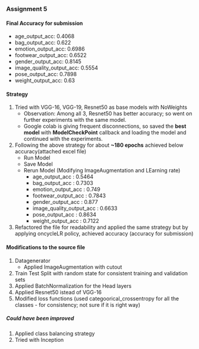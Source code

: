 ### Assignment 5 

#### Final Accuracy for submission

- age_output_acc: 0.4068
- bag_output_acc: 0.622
- emotion_output_acc: 0.6986
- footwear_output_acc: 0.6522
- gender_output_acc: 0.8145
- image_quality_output_acc: 0.5554
- pose_output_acc: 0.7898
- weight_output_acc: 0.63

#### Strategy

1. Tried with VGG-16, VGG-19, Resnet50 as base models with NoWeights
	- Observation: Among all 3, Resnet50 has better accuracy; so went on further experiments with the same model.
	- Google colab is giving frequent disconnections, so saved the <b>best model </b> with <b>ModelCheckPoint</b> callback and loading the model and continued with the experiments.
2. Following the above strategy for about <b>~180 epochs</b> achieved below accuracy(attached excel file)
	- Run Model
	- Save Model
	- Rerun Model (Modifying ImageAugmentation and LEarning rate)
		- age_output_acc	: 0.5464
		- bag_output_acc	:	0.7303
		- emotion_output_acc	:	0.749
		- footwear_output_acc	:	0.7843
		- gender_output_acc	:	0.877
		- image_quality_output_acc	:	0.6633
		- pose_output_acc	: 0.8634
		- weight_output_acc	: 0.7122
3. Refactored the file for readability and applied the same strategy but by applying oncycleLR policy, achieved accuracy (accuracy for submission)

#### Modifications to the source file
1. Datagenerator
	- Applied ImageAugmentation with cutout
2. Train Test Split with random state for consistent training and validation sets
3. Applied BatchNormalization for the Head layers
4. Applied Resnet50 istead of VGG-16
5. Modified loss functions (used categoorical_crossentropy for all the classes - for consistency; not sure if it is right way)


##### Could have been improved
1. Applied class balancing strategy
2. Tried with Inception	